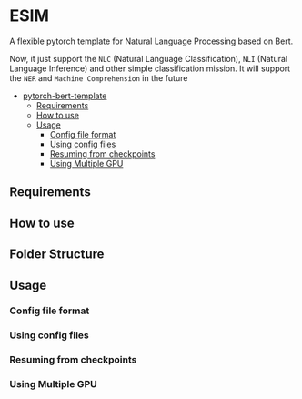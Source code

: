 # ESIM
A  flexible pytorch template for Natural Language Processing  based on Bert. 

Now, it just support the `NLC` (Natural Language Classification), `NLI` (Natural Language Inference) and other simple classification mission. It will support the `NER` and `Machine Comprehension` in the future

* [pytorch-bert-template](#pytorch-bert-template)
	* [Requirements](#requirements)
  * [How to use](#How-to-use)
  * [Usage](#usage)
    * [Config file format](#config-file-format)
    * [Using config files](#using-config-files)
    * [Resuming from checkpoints](#resuming-from-checkpoints)
    * [Using Multiple GPU](#using-multiple-gpu)
    
## Requirements

## How to use

## Folder Structure

## Usage

### Config file format

### Using config files

### Resuming from checkpoints

### Using Multiple GPU
